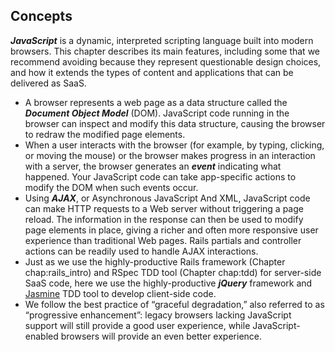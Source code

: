 ## Concepts
___JavaScript___ is a dynamic, interpreted scripting language built into modern browsers. This chapter describes its main features, including some that we recommend avoiding because they represent questionable design choices, and how it extends the types of content and applications that can be delivered as SaaS.



* A browser represents a web page as a data structure called the ___Document Object Model___ (DOM). JavaScript code running in the browser can inspect and modify this data structure, causing the browser to redraw the modified page elements.
* When a user interacts with the browser (for example, by typing, clicking, or moving the mouse) or the browser makes progress in an interaction with a server, the browser generates an ___event___ indicating what happened.  Your JavaScript code can take app-specific actions to modify the DOM when such events occur.
* Using ___AJAX___, or Asynchronous JavaScript And XML, JavaScript code can make HTTP requests to a Web server without triggering a page reload.  The information in the response can then be used to modify page elements in place, giving a richer and often more responsive user experience than traditional Web pages.  Rails partials and controller actions can be readily used to handle AJAX interactions.
* Just as we use the highly-productive Rails framework (Chapter chap:rails_intro) and RSpec TDD tool (Chapter chap:tdd) for server-side SaaS code, here we use the highly-productive ___jQuery___ framework and [Jasmine](http://pivotal.github.com/jasmine) TDD tool to develop client-side code.
* We follow the best practice of “graceful degradation,” also referred to as “progressive enhancement”: legacy browsers lacking JavaScript support will still provide a good user experience, while JavaScript-enabled browsers will provide an even better experience.
